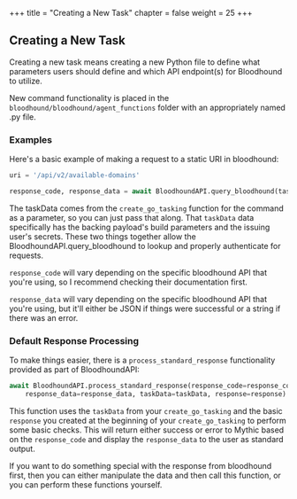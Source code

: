 +++
title = "Creating a New Task"
chapter = false
weight = 25
+++

## Creating a New Task

Creating a new task means creating a new Python file to define what parameters users should define and which API endpoint(s) for Bloodhound to utilize.

New command functionality is placed in the `bloodhound/bloodhound/agent_functions` folder with an appropriately named .py file.

### Examples

Here's a basic example of making a request to a static URI in bloodhound:

```python
uri = '/api/v2/available-domains'

response_code, response_data = await BloodhoundAPI.query_bloodhound(taskData, method='GET', uri=uri)
```

The taskData comes from the `create_go_tasking` function for the command as a parameter, so you can just pass that along.
That `taskData` data specifically has the backing payload's build parameters and the issuing user's secrets. 
These two things together allow the BloodhoundAPI.query_bloodhound to lookup and properly authenticate for requests.

`response_code` will vary depending on the specific bloodhound API that you're using, so I recommend checking their documentation first.

`response_data` will vary depending on the specific bloodhound API that you're using, but it'll either be JSON if things were successful or a string if there was an error.

### Default Response Processing

To make things easier, there is a `process_standard_response` functionality provided as part of BloodhoundAPI:

```python
await BloodhoundAPI.process_standard_response(response_code=response_code,
    response_data=response_data, taskData=taskData, response=response)
```

This function uses the `taskData` from your `create_go_tasking` and the basic `response` you created at the beginning of your `create_go_tasking` to perform some basic checks.
This will return either success or error to Mythic based on the `response_code` and display the `response_data` to the user as standard output. 

If you want to do something special with the response from bloodhound first, then you can either manipulate the data and then call this function, or you can perform these functions yourself.

